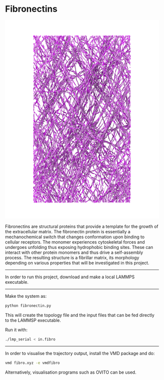 # Fibronectins


<p align="center">
  <img src="snapshots/Fn_mesh.png" width="650" height="650" title="hover text">
</p>

Fibronectins are structural proteins that provide a template for the growth of the extracellular matrix. The fibronectin protein is essentially a mechanochemical switch that changes conformation upon binding to cellular receptors. The monomer experiences cytoskeletal forces and  undergoes unfolding thus exposing hydrophobic binding sites. These can interact with other protein monomers and thus drive a self-assembly process. The resulting structure is a fibrillar matrix, its morphology depending on various properties that will be investigated in this project.

---

In order to run this project, download and make a local LAMMPS executable.

---

Make the system as:

```python 
python fibronectin.py
```

This will create the topology file and the input files that can be fed directly to the LAMMSP executable.
 
Run it with:

```bash
./lmp_serial < in.fibro
```

---
In order to visualise the trajectory output, install the VMD package and do:

```bash
vmd fibro.xyz -e vmdfibro
```
Alternatively, visualisation programs such as OVITO can be used.

